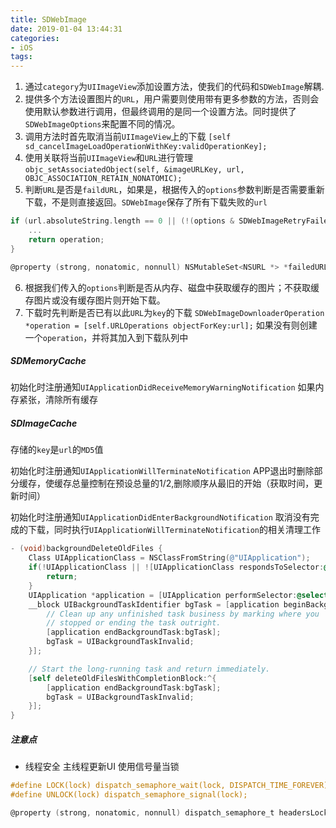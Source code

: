 ```yaml
---
title: SDWebImage
date: 2019-01-04 13:44:31
categories:
- iOS
tags:
---
```



1. 通过`category`为`UIImageView`添加设置方法，使我们的代码和`SDWebImage`解耦.
2. 提供多个方法设置图片的`URL`，用户需要则使用带有更多参数的方法，否则会使用默认参数进行调用，但最终调用的是同一个设置方法。同时提供了`SDWebImageOptions`来配置不同的情况。
3. 调用方法时首先取消当前`UIImageView`上的下载
`[self sd_cancelImageLoadOperationWithKey:validOperationKey];`
4. 使用关联将当前`UIImageView`和`URL`进行管理
`objc_setAssociatedObject(self, &imageURLKey, url, OBJC_ASSOCIATION_RETAIN_NONATOMIC);`
5. 判断`URL`是否是`faildURL`，如果是，根据传入的`options`参数判断是否需要重新下载，不是则直接返回。`SDWebImage`保存了所有下载失败的`url`
```objective-c
if (url.absoluteString.length == 0 || (!(options & SDWebImageRetryFailed) && isFailedUrl)) {
    ...
    return operation;
}
```
```objective-c
@property (strong, nonatomic, nonnull) NSMutableSet<NSURL *> *failedURLs;
```
6. 根据我们传入的`options`判断是否从内存、磁盘中获取缓存的图片；不获取缓存图片或没有缓存图片则开始下载。
7. 下载时先判断是否已有以此`URL`为`key`的下载
`SDWebImageDownloaderOperation *operation = [self.URLOperations objectForKey:url];`
如果没有则创建一个`operation`，并将其加入到下载队列中

##### SDMemoryCache
初始化时注册通知`UIApplicationDidReceiveMemoryWarningNotification`
如果内存紧张，清除所有缓存

#####  SDImageCache
存储的`key`是`url`的`MD5`值

初始化时注册通知`UIApplicationWillTerminateNotification`
APP退出时删除部分缓存，使缓存总量控制在预设总量的1/2,删除顺序从最旧的开始（获取时间，更新时间）

初始化时注册通知`UIApplicationDidEnterBackgroundNotification`
取消没有完成的下载，同时执行`UIApplicationWillTerminateNotification`的相关清理工作

```objective-c
- (void)backgroundDeleteOldFiles {
    Class UIApplicationClass = NSClassFromString(@"UIApplication");
    if(!UIApplicationClass || ![UIApplicationClass respondsToSelector:@selector(sharedApplication)]) {
        return;
    }
    UIApplication *application = [UIApplication performSelector:@selector(sharedApplication)];
    __block UIBackgroundTaskIdentifier bgTask = [application beginBackgroundTaskWithExpirationHandler:^{
        // Clean up any unfinished task business by marking where you
        // stopped or ending the task outright.
        [application endBackgroundTask:bgTask];
        bgTask = UIBackgroundTaskInvalid;
    }];

    // Start the long-running task and return immediately.
    [self deleteOldFilesWithCompletionBlock:^{
        [application endBackgroundTask:bgTask];
        bgTask = UIBackgroundTaskInvalid;
    }];
}
```


##### 注意点
- 线程安全
主线程更新UI
使用信号量当锁
```objective-c
#define LOCK(lock) dispatch_semaphore_wait(lock, DISPATCH_TIME_FOREVER);
#define UNLOCK(lock) dispatch_semaphore_signal(lock);
```
```objective-c
@property (strong, nonatomic, nonnull) dispatch_semaphore_t headersLock;
```
